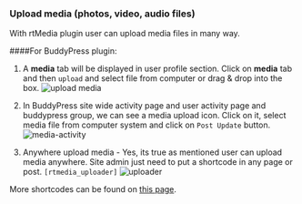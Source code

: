 ### Upload media (photos, video, audio files)

With rtMedia plugin user can upload media files in many way.

####For BuddyPress plugin:

1. A **media** tab will be displayed in user profile section. Click on **media** tab and then `upload` and select file from computer or drag & drop into the box.
![upload media](https://cloud.githubusercontent.com/assets/1140051/7513466/f83c537a-f4d1-11e4-880c-115db5c9126f.png)

2. In BuddyPress site wide activity page and user activity page and buddypress group, we can see a media upload icon. Click on it, select media file from computer system and click on `Post Update` button.
![media-activity](https://cloud.githubusercontent.com/assets/1140051/7513527/70a8a98a-f4d2-11e4-966b-b5fcd1c6300c.png)

3. Anywhere upload media - Yes, its true as mentioned user can upload media anywhere. Site admin just need to put a shortcode in any page or post. `[rtmedia_uploader]`
![uploader](https://cloud.githubusercontent.com/assets/1140051/7514119/34e46cc6-f4d8-11e4-823a-c392f3ec65e6.png)

More shortcodes can be found on [this page](../features/shortcodes/upload-shortcode.md).
